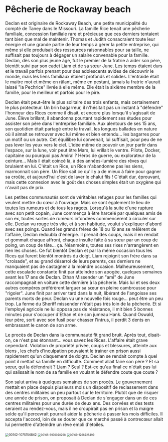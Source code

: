 # Pêcherie de Rockaway beach

Declan est originaire de Rockaway Beach, une petite municipalité du compté de Taney dans le Missouri. La famille Rice tenait une pêcherie familiale, concession familiale rare et précieuse que ces derniers tentaient tant bien que mal de maintenir.  Thomas et Judith consacraient toute leur énergie et une grande partie de leur temps à gérer la petite entreprise, qui même si elle produisait des ressources raisonnables pour sa taille, ne suffisait pas toujours à dégager un salaire convenable pour la famille. Declan, dès son plus jeune âge, fut le premier de la fratrie à aider son père, bientôt suivi par son cadet Liam et de sa sœur June. Les temps étaient durs et le travail parfois prenant pour des adolescents avides de découvrir le monde, mais les liens familiaux étaient profonds et solides. L'entraide était le maitre mot et même en râlant, même en pestant, jamais la fratrie n'aurait laissé "la Pechrice" livrée à elle même. Elle était la sixième membre de la famille, pour le meilleur et parfois pour le pire.

Declan était peut-être le plus solitaire des trois enfants, mais certainement le plus protecteur. Un brin bagarreur, il n'hésitait pas un instant à "défendre" l'honneur des Rices comme il disait, et encore plus lorsqu'il s'agissait de June. Élève brillant, il abandonna pourtant rapidement ses études pour assister son père dans l'entreprise familiale. Aux alentours de ses 15 ans, son quotidien était partagé entre le travail, les longues ballades en nature où il aimait se retrouver avec lui même et bien entendu... les bagarres pour un motif ou un autre. Cet équilibre lui convenait, lui suffisait, pour peu de ne pas lever les yeux vers le ciel. L'idée même de pouvoir un jour partir dans l'espace, sur la lune, voir peut être Mars, lui vrillait le ventre. Pilote, Docker, capitaine ou pourquoi pas Amiral ? Héros de guerre, ou explorateur de la ceinture... Mais il était coincé là, à des années-lumière des rêves qui brulaient en lui. C'était un Rice, un Rice n'abandonne pas les siens, marmonnait son père. Un Rice sait ce qu'il y a de mieux à faire pour gagner sa croûte, et aujourd'hui c'est de laver le chalut fils ! C'était dur, éprouvant, mais cette connexion avec le goût des choses simples était un oxygène qui n'avait pas de prix. 

Les petites communautés sont de véritables refuges pour les familles qui veulent mettre du cœur à l'ouvrage. Mais ce sont également le lieu de toutes les rumeurs et de tous les ragots. Lorsqu'à la suite d'une rupture avec son petit copain, June commença à être harcelé par quelques amis de son ex, toutes sortes de rumeurs infondées commencèrent à circuler sur elle. Declan vu rouge très vite, et à son habitude, voulut s'expliquer d'abord avec ses poings. Quand les grands frères de 18 ou 19 ans se mêlèrent de l'affaire, Declan redoubla d'énergie. Il prenait des coups, mais il en rendait et gommait chaque affront, chaque insulte faite à sa sœur par un coup de poing, un coup de tête... ça. Néanmoins, toutes ses rixes n'arrangèrent en rien les choses. Ce fut bientôt Declan et par la même occasion tous les Rices qui furent bientôt montrés du doigt. Liam rejoignit son frère dans sa "croisade", et au grand désarroi de leurs parents, ces derniers ne manquaient pas de castagner à la moindre occasion. Malheureusement, cette escalade constante finit par atteindre son apogée, quelques semaines avant les 17 ans de Declan. Ethan Missender un "ami" de June raccompagnait en voiture cette dernière à la pêcherie. Mais lui et ses deux autres compères préférèrent larguer sa sœur en pleine cambrousse pour "rigoler". June finit par arriver tard dans la nuit, libérant de l'angoisse ses parents morts de peur. Declan vu une nouvelle fois rouge... peut être un peu trop. La ferme du Sheriff missender n'était pas très loin de la pêcherie. Et si l'employé agricole ne lui opposa pas de résistance, il mit bien 5 bonnes minutes pour s'occuper d'Ethan et de son jumeau Hank. Quand Oswald, leur père, sorti avec son fusil pour chasser l'intrus, il perdit 3 dents en embrassant le canon de son arme.

Le procès de Declan dans la communauté fit grand bruit. Après tout, disait-on, ce n'est pas étonnant... vous savez les Rices. L'affaire était grave cependant. Violation de propriété privée, coups et blessures, atteinte aux biens , les chefs d'inculpation pouvaient le trainer en prison aussi rapidement qu'un claquement de doigts. Declan se rendait compte à quel point il mettait sa famille en difficulté. Comment allait faire son père ? Et sa sœur, qui la défendrait ? Liam ? Seul ? Est-ce qu'au final ce n'était pas lui qui salissait le nom de sa famille en voulant le défendre coute que coute ?

Son salut arriva à quelques semaines de son procès. Le gouvernement mettait en place depuis plusieurs mois un dispositif de reclassement dans des centres militaires un peu partout sur le territoire. Plutôt que de risquer une année de prison, on proposait à Declan de s'engager dans un de ces centres militaires pour une durée de deux ans. Des corvées et des tests seraient au rendez-vous, mais il ne croupirait pas en prison et la maigre solde qu'il percevrait pourrait aider la pêcherie à passer les mois difficiles. Il accepta l'accord, loin de se douter que ce marché passé à contrecœur allait lui permettre d'atteindre un rêve empli d'étoiles.

<img src="C:\Sites\The-Expanse\src\images\00142-1075154842.png" alt="00142-1075154842" style="zoom:70%;" />

<img src="C:\Sites\The-Expanse\src\images\00165-3976020258.png" alt="00165-3976020258" style="zoom: 60%;" />

<img src="C:\Users\st_ga\Downloads\00169-1266225499.png" alt="00169-1266225499" style="zoom:60%;" />









